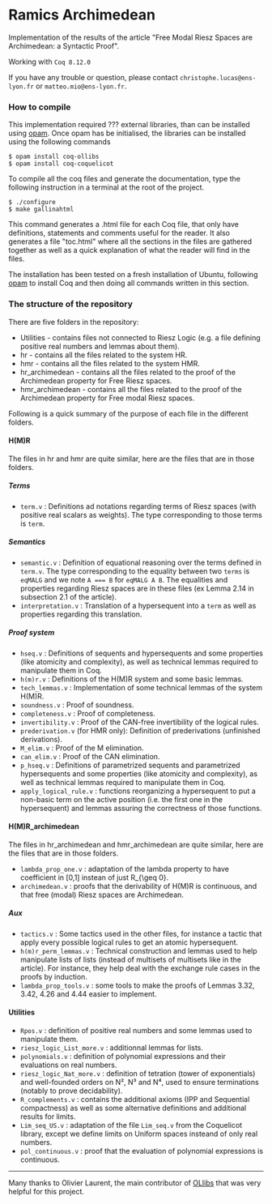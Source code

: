 Ramics Archimedean
===========

Implementation of the results of the article "Free Modal Riesz Spaces are Archimedean: a Syntactic Proof".

Working with `Coq 8.12.0`

If you have any trouble or question, please contact `christophe.lucas@ens-lyon.fr` or `matteo.mio@ens-lyon.fr`.

### How to compile
This implementation required ??? external libraries, than can be installed using [opam](https://coq.inria.fr/opam-using.html). Once opam has be initialised, the libraries can be installed using the following commands

	$ opam install coq-ollibs
	$ opam install coq-coquelicot

To compile all the coq files and generate the documentation, type the following instruction in a terminal at the root of the project.

	$ ./configure
	$ make gallinahtml

This command generates a .html file for each Coq file, that only have definitions, statements and comments useful for the reader. It also generates a file "toc.html" where all the sections in the files are gathered together as well as a quick explanation of what the reader will find in the files.

The installation has been tested on a fresh installation of Ubuntu, following [opam](https://coq.inria.fr/opam-using.html) to install Coq and then doing all commands written in this section.


### The structure of the repository
There are five folders in the repository:

* Utilities - contains files not connected to Riesz Logic (e.g. a file defining positive real numbers and lemmas about them).
* hr - contains all the files related to the system HR.
* hmr - contains all the files related to the system HMR.
* hr_archimedean - contains all the files related to the proof of the Archimedean property for Free Riesz spaces.
* hmr_archimedean - contains all the files related to the proof of the Archimedean property for Free  modal Riesz spaces.

Following is a quick summary of the purpose of each file in the different folders.

#### H(M)R
The files in hr and hmr are quite similar, here are the files that are in those folders.

##### Terms
* `term.v` : Definitions  ad notations regarding terms of Riesz spaces (with positive real scalars as weights). The type corresponding to those terms is `term`.

##### Semantics
* `semantic.v` : Definition of equational reasoning over the terms defined in `term.v`. The type corresponding to the equality between two `terms` is `eqMALG` and we note `A === B` for `eqMALG A B`. The equalities and properties regarding Riesz spaces are in these files (ex Lemma 2.14 in subsection 2.1 of the article).
* `interpretation.v` : Translation of a hypersequent into a `term` as well as properties regarding this translation.

##### Proof system
* `hseq.v` : Definitions of sequents and hypersequents and some properties (like atomicity and complexity), as well as technical lemmas required to manipulate them in Coq.
* `h(m)r.v` : Definitions of the H(M)R system and some basic lemmas.
* `tech_lemmas.v` : Implementation of some technical lemmas of the system H(M)R.
* `soundness.v` : Proof of soundness.
* `completeness.v` : Proof of completeness.
* `invertibility.v` : Proof of the CAN-free invertibility of the logical rules.
* `prederivation.v` (for HMR only): Definition of prederivations (unfinished derivations).
* `M_elim.v` : Proof of the M elimination.
* `can_elim.v` : Proof of the CAN elimination.
* `p_hseq.v` : Definitions of parametrized sequents and parametrized hypersequents and some properties (like atomicity and complexity), as well as technical lemmas required to manipulate them in Coq.
* `apply_logical_rule.v` : functions reorganizing a hypersequent to put a non-basic term on the active position (i.e. the first one in the hypersequent) and lemmas assuring the correctness of those functions.

#### H(M)R\_archimedean
The files in hr\_archimedean and hmr\_archimedean are quite similar, here are the files that are in those folders.
* `lambda_prop_one.v` : adaptation of the lambda property to have coefficient in [0,1] instean of just R_{\geq 0}.
* `archimedean.v` : proofs that the derivability of H(M)R is continuous, and that free (modal) Riesz spaces are Archimedean.

##### Aux
* `tactics.v` : Some tactics used in the other files, for instance a tactic that apply every possible logical rules to get an atomic hypersequent.
* `h(m)r_perm_lemmas.v` : Technical construction and lemmas used to help manipulate lists of lists (instead of multisets of multisets like in the article). For instance, they help deal with the exchange rule cases in the proofs by induction.
* `lambda_prop_tools.v` : some tools to make the proofs of Lemmas 3.32, 3.42, 4.26 and 4.44 easier to implement.

#### Utilities
* `Rpos.v` : definition of positive real numbers and some lemmas used to manipulate them.
* `riesz_logic_List_more.v` : additionnal lemmas for lists.
* `polynomials.v` : definition of polynomial expressions and their evaluations on real numbers.
* `riesz_logic_Nat_more.v` : definition of tetration (tower of exponentials) and well-founded orders on N², N³ and N⁴, used to ensure terminations (notably to prove decidability).
* `R_complements.v` : contains the additional axioms (IPP and Sequential compactness) as well as some alternative definitions and additional results for limits.
* `Lim_seq_US.v` : adaptation of the file `Lim_seq.v` from the Coquelicot library, except we define limits on Uniform spaces insteand of only real numbers.
* `pol_continuous.v` : proof that the evaluation of polynomial expressions is continuous.

---

Many thanks to Olivier Laurent, the main contributor of [OLlibs](https://github.com/olaure01/ollibs) that was very helpful for this project.
